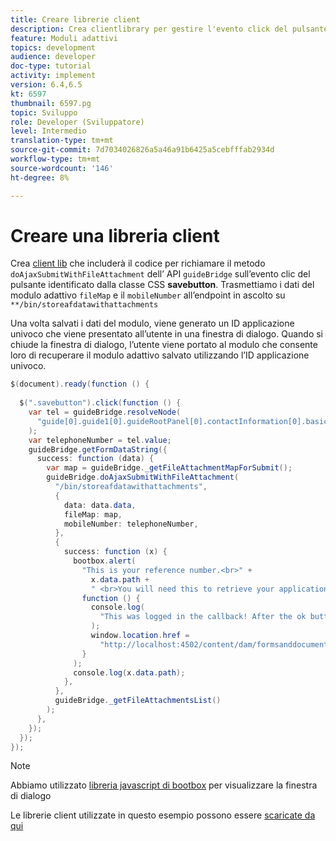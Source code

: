 ```yaml
---
title: Creare librerie client
description: Crea clientlibrary per gestire l'evento click del pulsante "Save and Exit"
feature: Moduli adattivi
topics: development
audience: developer
doc-type: tutorial
activity: implement
version: 6.4,6.5
kt: 6597
thumbnail: 6597.pg
topic: Sviluppo
role: Developer (Sviluppatore)
level: Intermedio
translation-type: tm+mt
source-git-commit: 7d7034026826a5a46a91b6425a5cebfffab2934d
workflow-type: tm+mt
source-wordcount: '146'
ht-degree: 8%

---
```


# Creare una libreria client

Crea [client lib](https://docs.adobe.com/content/help/it-IT/experience-manager-65/developing/introduction/clientlibs.html) che includerà il codice per richiamare il metodo `doAjaxSubmitWithFileAttachment` dell’ API `guideBridge` sull’evento clic del pulsante identificato dalla classe CSS **savebutton**.  Trasmettiamo i dati del modulo adattivo `fileMap` e il `mobileNumber` all’endpoint in ascolto su `**/bin/storeafdatawithattachments`

Una volta salvati i dati del modulo, viene generato un ID applicazione univoco che viene presentato all’utente in una finestra di dialogo. Quando si chiude la finestra di dialogo, l’utente viene portato al modulo che consente loro di recuperare il modulo adattivo salvato utilizzando l’ID applicazione univoco.

```java
$(document).ready(function () {
  
  $(".savebutton").click(function () {
    var tel = guideBridge.resolveNode(
      "guide[0].guide1[0].guideRootPanel[0].contactInformation[0].basicContact[0].telephoneNumber[0]"
    );
    var telephoneNumber = tel.value;
    guideBridge.getFormDataString({
      success: function (data) {
        var map = guideBridge._getFileAttachmentMapForSubmit();
        guideBridge.doAjaxSubmitWithFileAttachment(
          "/bin/storeafdatawithattachments",
          {
            data: data.data,
            fileMap: map,
            mobileNumber: telephoneNumber,
          },
          {
            success: function (x) {
              bootbox.alert(
                "This is your reference number.<br>" +
                  x.data.path +
                  " <br>You will need this to retrieve your application",
                function () {
                  console.log(
                    "This was logged in the callback! After the ok button was pressed"
                  );
                  window.location.href =
                    "http://localhost:4502/content/dam/formsanddocuments/myaccountform/jcr:content?wcmmode=disabled";
                }
              );
              console.log(x.data.path);
            },
          },
          guideBridge._getFileAttachmentsList()
        );
      },
    });
  });
});
```

>[!NOTE]
> Abbiamo utilizzato [libreria javascript di bootbox](http://bootboxjs.com/examples.html) per visualizzare la finestra di dialogo

Le librerie client utilizzate in questo esempio possono essere [scaricate da qui](assets/client-libraries.zip)
